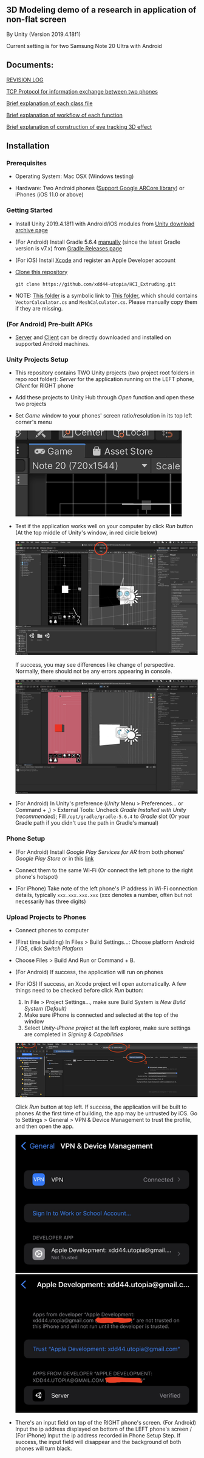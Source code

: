 ## 3D Modeling demo of a research in application of non-flat screen

By Unity (Version 2019.4.18f1)

Current setting is for two Samsung Note 20 Ultra with Android

## Documents:

[REVISION LOG](Revision%20log.md)

[TCP Protocol for information exchange between two phones](Protocol.md)

[Brief explanation of each class file](Class.md)

[Brief explanation of workflow of each function](Workflow.md)

[Brief explanation of construction of eye tracking 3D effect](3d.md)

## Installation

### Prerequisites

- Operating System: Mac OSX (Windows testing)
  
- Hardware: Two Android phones ([Support Google ARCore library](https://developers.google.com/ar/devices)) or iPhones (iOS 11.0 or above)

### Getting Started

- Install Unity 2019.4.18f1 with Android/iOS modules from [Unity download archive page](https://unity3d.com/get-unity/download/archive)
  
- (For Android) Install Gradle 5.6.4 [manually](https://gradle.org/install/) (since the latest Gradle version is v7.x) from [Gradle Releases page](https://gradle.org/releases/)
- (For iOS) Install [Xcode](https://apps.apple.com/us/app/xcode/id497799835?mt=12) and register an Apple Developer account
  
- [Clone this repository](https://docs.github.com/en/repositories/creating-and-managing-repositories/cloning-a-repository)
  
  `git clone https://github.com/xdd44-utopia/HCI_Extruding.git`

- NOTE: [This folder](Client/Assets/Scripts/Calculator) is a symbolic link to [This folder](Server/Assets/Scripts/Calculator), which should contains `VectorCalculator.cs` and `MeshCalculator.cs`. Please manually copy them if they are missing.

### (For Android) Pre-built APKs

- [Server](Releases/Server.apk) and [Client](Releases/Client.apk) can be directly downloaded and installed on supported Android machines.

### Unity Projects Setup

- This repository contains TWO Unity projects (two project root folders in repo root folder): *Server* for the application running on the LEFT phone, *Client* for RIGHT phone
  
- Add these projects to Unity Hub through *Open* function and open these two projects
- Set *Game* window to your phones' screen ratio/resolution in its top left corner's menu
  
  ![Setting Game window](/Files/Set%20game%20window.png)

- Test if the application works well on your computer by click *Run* button (At the top middle of Unity's window, in red circle below)

  ![Run the application on computer](/Files/Run%20the%20application%20on%20computer.png)

  If success, you may see differences like change of perspective. Normally, there should not be any errors appearing in console.

  ![Application running](/Files/Application%20running.png)

- (For Android) In Unity's preference (*Unity* Menu > Preferences... or Command + ,) > External Tools: Uncheck *Gradle Installed with Unity (recommended)*; Fill `/opt/gradle/gradle-5.6.4` to *Gradle* slot (Or your Gradle path if you didn't use the path in Gradle's manual)

### Phone Setup

- (For Android) Install *Google Play Services for AR* from both phones' *Google Play Store* or in this [link](https://play.google.com/store/apps/details?id=com.google.ar.core&hl=en&gl=US)
  
- Connect them to the same Wi-Fi (Or connect the left phone to the right phone's hotspot)
- (For iPhone) Take note of the left phone's IP address in Wi-Fi connection details, typically `xxx.xxx.xxx.xxx` (xxx denotes a number, often but not necessarily has three digits)

### Upload Projects to Phones

- Connect phones to computer
  
- (First time building) In Files > Build Settings...: Choose platform Android / iOS, click *Switch Platform*
  
- Choose Files > Build And Run or Command + B.
  
- (For Android) If success, the application will run on phones
  
- (For iOS) If success, an Xcode project will open automatically. A few things need to be checked before click *Run* button:
  1. In File > Project Settings..., make sure Build System is *New Build System (Default)*
  2. Make sure iPhone is connected and selected at the top of the window
  3. Select *Unity-iPhone project* at the left explorer, make sure settings are completed in *Signing & Capabilities*
  
  ![Xcode settings](/Files/Xcode%20setup.png)

  Click *Run* button at top left. If success, the application will be built to phones
  At the first time of building, the app may be untrusted by iOS. Go to Settings > General > VPN & Device Management to trust the profile, and then open the app.

  ![iOS setting 1](/Files/iOS%20setup%201.jpg)
  ![iOS setting 2](/Files/iOS%20setup%202.jpg)

- There's an input field on top of the RIGHT phone's screen. (For Android) Input the ip address displayed on bottom of the LEFT phone's screen / (For iPhone) Input the ip address recorded in Phone Setup Step. If success, the input field will disappear and the background of both phones will turn black.